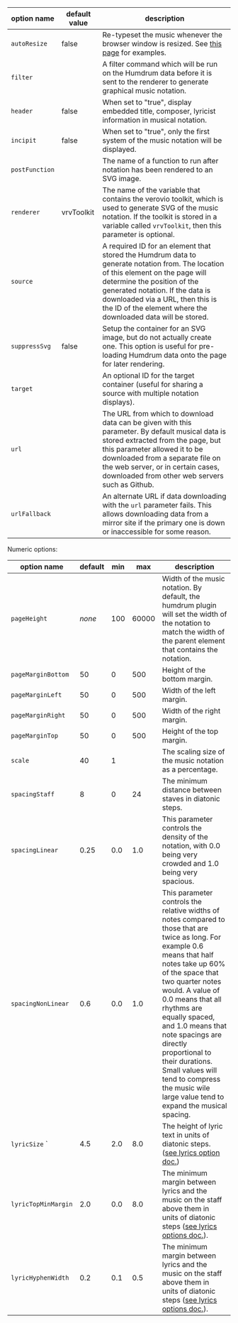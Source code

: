 

| option name     | default value | description 
|-----------------|---------------|------------
| `autoResize `   | false         | Re-typeset the music whenever the browser window is resized. See [this page](/options/resize) for examples.
| `filter `       |               | A filter command which will be run on the Humdrum data before it is sent to the renderer to generate graphical music notation.
| `header`        | false         | When set to "true", display embedded title, composer, lyricist information in musical notation.
| `incipit`       | false         | When set to "true", only the first system of the music notation will be displayed. 
| `postFunction`  |               | The name of a function to run after notation has been rendered to an SVG image.
| `renderer`      | vrvToolkit    | The name of the variable that contains the verovio toolkit, which is used to generate SVG of the music notation.  If the toolkit is stored in a variable called `vrvToolkit`, then this parameter is optional.
| `source`        |               | A required ID for an element that stored the Humdrum data to generate notation from.  The location of this element on the page will determine the position of the generated notation.  If the data is downloaded via a URL, then this is the ID of the element where the downloaded data will be stored.
| `suppressSvg`   | false         | Setup the container for an SVG image, but do not actually create one.  This option is useful for pre-loading Humdrum data onto the page for later rendering.
| `target`        |               | An optional ID for the target container (useful for sharing a source with multiple notation displays).
| `url`           |               | The URL from which to download data can be given with this parameter.  By default musical data is stored extracted from the page, but this parameter allowed it to be downloaded from a separate file on the web server, or in certain cases, downloaded from other web servers such as Github.
| `urlFallback`   |               | An alternate URL if data downloading with the `url` parameter fails.  This allows downloading data from a mirror site if the primary one is down or inaccessible for some reason.

Numeric options:

| option name        | default       | min       | max       | description 
|--------------------|---------------|-----------|-----------|-------------
| `pageHeight`       | *none*        | 100       | 60000     | Width of the music notation.  By default, the humdrum plugin will set the width of the notation to match the width of the parent element that contains the notation.
| `pageMarginBottom` | 50            | 0         | 500       | Height of the bottom margin.
| `pageMarginLeft`   | 50            | 0         | 500       | Width of the left margin.
| `pageMarginRight`  | 50            | 0         | 500       | Width of the right margin.
| `pageMarginTop`    | 50            | 0         | 500       | Height of the top margin.
| `scale`            | 40            | 1         |           | The scaling size of the music notation as a percentage.
| `spacingStaff`     | 8             | 0         | 24        | The minimum distance between staves in diatonic steps.
| `spacingLinear`    | 0.25          | 0.0       | 1.0       | This parameter controls the density of the notation, with 0.0 being very crowded and 1.0 being very spacious.
| `spacingNonLinear` | 0.6           | 0.0       | 1.0       | This parameter controls the relative widths of notes compared to those that are twice as long.  For example 0.6 means that half notes take up 60% of the space that two quarter notes would.  A value of 0.0 means that all rhythms are equally spaced, and 1.0 means that note spacings are directly proportional to their durations.  Small values will tend to compress the music wile large value tend to expand the musical spacing.
| `lyricSize`      ` | 4.5           | 2.0       | 8.0       | The height of lyric text in units of diatonic steps. ([see lyrics option doc.](/options/lyrics))
| `lyricTopMinMargin`| 2.0           | 0.0       | 8.0       | The minimum margin between lyrics and the music on the staff above them in units of diatonic steps ([see lyrics options doc.](/options/lyrics)).
| `lyricHyphenWidth` | 0.2           | 0.1       | 0.5       | The minimum margin between lyrics and the music on the staff above them in units of diatonic steps ([see lyrics options doc.](/options/lyrics)).


